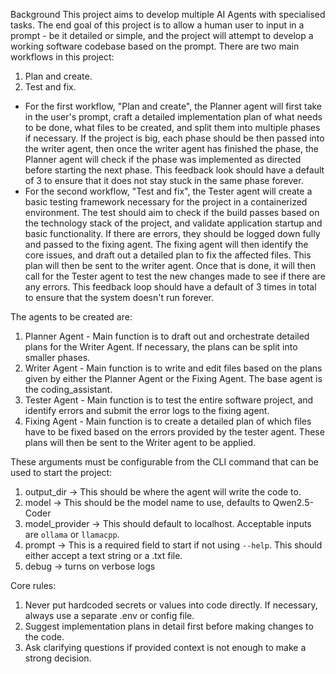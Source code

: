 Background
  This project aims to develop multiple AI Agents with specialised tasks. The end goal of this project is to allow a human user to input in a prompt - be it detailed or simple, and the project will attempt to develop a working software codebase based on the prompt. There are two main workflows in this project:
  1. Plan and create.
  2. Test and fix.

  - For the first workflow, "Plan and create", the Planner agent will first take in the user's prompt, craft a detailed implementation plan of what needs to be done, what files to be created, and split them into multiple phases if necessary. If the project is big, each phase should be then passed into the writer agent, then once the writer agent has finished the phase, the Planner agent will check if the phase was implemented as directed before starting the next phase. This feedback look should have a default of 3 to ensure that it does not stay stuck in the same phase forever.
  - For the second workflow, "Test and fix", the Tester agent will create a basic testing framework necessary for the project in a containerized environment. The test should aim to check if the build passes based on the technology stack of the project, and validate application startup and basic functionality. If there are errors, they should be logged down fully and passed to the fixing agent. The fixing agent will then identify the core issues, and draft out a detailed plan to fix the affected files. This plan will then be sent to the writer agent. Once that is done, it will then call for the Tester agent to test the new changes made to see if there are any errors. This feedback loop should have a default of 3 times in total to ensure that the system doesn't run forever. 

  The agents to be created are:
  1. Planner Agent - Main function is to draft out and orchestrate detailed plans for the Writer Agent. If necessary, the plans can be split into smaller phases.
  2. Writer Agent - Main function is to write and edit files based on the plans given by either the Planner Agent or the Fixing Agent. The base agent is the coding_assistant.
  3. Tester Agent - Main function is to test the entire software project, and identify errors and submit the error logs to the fixing agent.
  4. Fixing Agent - Main function is to create a detailed plan of which files have to be fixed based on the errors provided by the tester agent. These plans will then be sent to the Writer agent to be applied.

These arguments must be configurable from the CLI command that can be used to start the project:
1. output_dir -> This should be where the agent will write the code to.
2. model -> This should be the model name to use, defaults to Qwen2.5-Coder
3. model_provider -> This should default to localhost. Acceptable inputs are `ollama` or `llamacpp`.
4. prompt -> This is a required field to start if not using `--help`. This should either accept a text string or a .txt file.
5. debug -> turns on verbose logs

Core rules:
1. Never put hardcoded secrets or values into code directly. If necessary, always use a separate .env or config file.
2. Suggest implementation plans in detail first before making changes to the code.
3. Ask clarifying questions if provided context is not enough to make a strong decision.
